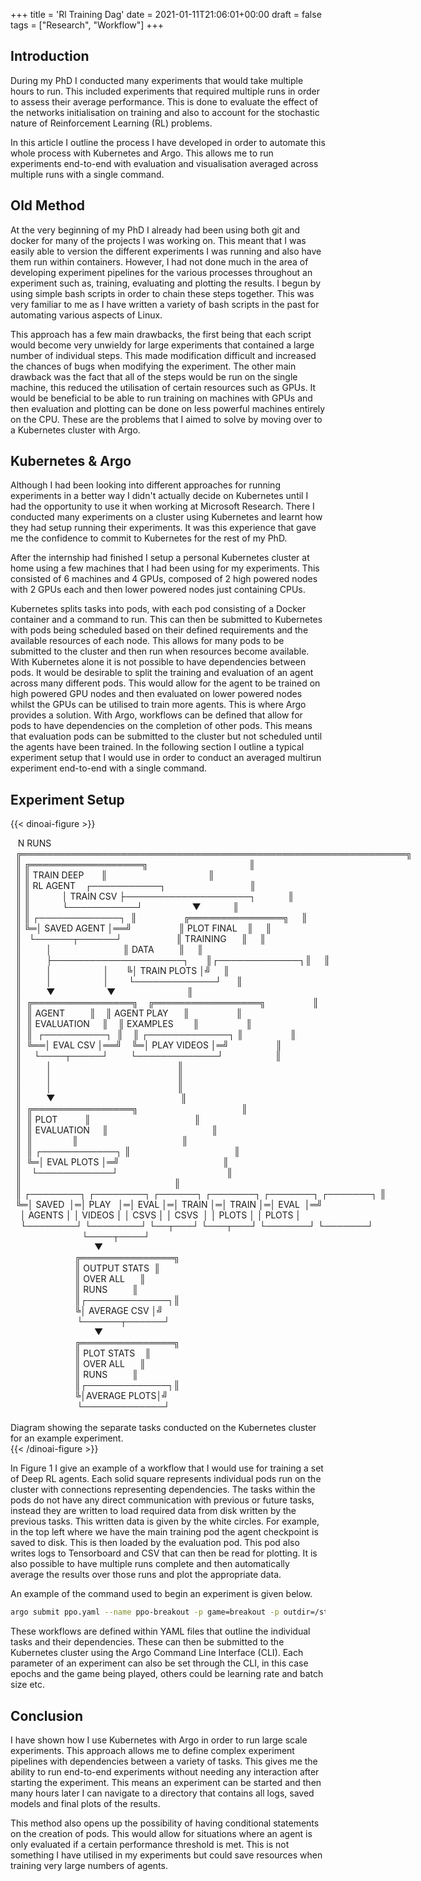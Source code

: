 +++
title = 'Rl Training Dag'
date = 2021-01-11T21:06:01+00:00
draft = false
tags = ["Research", "Workflow"]
+++

## Introduction
During my PhD I conducted many experiments that would take multiple hours to run. This included experiments that required multiple runs in order to assess their average performance. This is done to evaluate the effect of the networks initialisation on training and also to account for the stochastic nature of Reinforcement Learning (RL) problems.

In this article I outline the process I have developed in order to automate this whole process with Kubernetes and Argo. This allows me to run experiments end-to-end with evaluation and visualisation averaged across multiple runs with a single command.

## Old Method

At the very beginning of my PhD I already had been using both git and docker for many of the projects I was working on. This meant that I was easily able to version the different experiments I was running and also have them run within containers. However, I had not done much in the area of developing experiment pipelines for the various processes throughout an experiment such as, training, evaluating and plotting the results. I begun by using simple bash scripts in order to chain these steps together. This was very familiar to me as I have written a variety of bash scripts in the past for automating various aspects of Linux. 

This approach has a few main drawbacks, the first being that each script would become very unwieldy for large experiments that contained a large number of individual steps. This made modification difficult and increased the chances of bugs when modifying the experiment. The other main drawback was the fact that all of the steps would be run on the single machine, this reduced the utilisation of certain resources such as GPUs. It would be beneficial to be able to run training on machines with GPUs and then evaluation and plotting can be done on less powerful machines entirely on the CPU. These are the problems that I aimed to solve by moving over to a Kubernetes cluster with Argo.

## Kubernetes & Argo

Although I had been looking into different approaches for running experiments in a better way I didn't actually decide on Kubernetes until I had the opportunity to use it when working at Microsoft Research. There I conducted many experiments on a cluster using Kubernetes and learnt how they had setup running their experiments. It was this experience that gave me the confidence to commit to Kubernetes for the rest of my PhD.

After the internship had finished I setup a personal Kubernetes cluster at home using a few machines that I had been using for my experiments. This consisted of 6 machines and 4 GPUs, composed of 2 high powered nodes with 2 GPUs each and then lower powered nodes just containing CPUs.

Kubernetes splits tasks into pods, with each pod consisting of a Docker container and a command to run. This can then be submitted to Kubernetes with pods being scheduled based on their defined requirements and the available resources of each node. This allows for many pods to be submitted to the cluster and then run when resources become available. With Kubernetes alone it is not possible to have dependencies between pods. It would be desirable to split the training and evaluation of an agent across many different pods. This would allow for the agent to be trained on high powered GPU nodes and then evaluated on lower powered nodes whilst the GPUs can be utilised to train more agents. This is where Argo provides a solution. With Argo, workflows can be defined that allow for pods to have dependencies on the completion of other pods. This means that evaluation pods can be submitted to the cluster but not scheduled until the agents have been trained. In the following section I outline a typical experiment setup that I would use in order to conduct an averaged multirun experiment end-to-end with a single command.

## Experiment Setup

{{< dinoai-figure >}}
<pre style="width: fit-content; margin: auto; font-family: inherit;">
   N RUNS                                                         
  ╔══════════════════════════════════════════════════════════════╗
  ║ ╔══════════════════╗                                         ║
  ║ ║ TRAIN DEEP       ║                                         ║
  ║ ║ RL AGENT    ┌───────────┐                                  ║
  ║ ║             │ TRAIN CSV ├────────────────────┐             ║
  ║ ║             └───────────┘                    ▼             ║
  ║ ║ ┌─────────────┐  ║                   ╔═══════════════╗     ║
  ║ ╚═│ SAVED AGENT │══╝                   ║ PLOT FINAL    ║     ║
  ║   └──────┬──────┘                      ║ TRAINING      ║     ║
  ║          │                             ║ DATA          ║     ║
  ║          ├─────────────────────┐       ║┌─────────────┐║     ║
  ║          │                     │       ╚│ TRAIN PLOTS │╝     ║
  ║          │                     │        └─────────────┘      ║
  ║          ▼                     ▼                             ║
  ║  ╔════════════════╗    ╔═════════════════╗                   ║
  ║  ║ AGENT          ║    ║ AGENT PLAY      ║                   ║
  ║  ║ EVALUATION     ║    ║ EXAMPLES        ║                   ║
  ║  ║  ┌──────────┐  ║    ║ ┌─────────────┐ ║                   ║
  ║  ╚══│ EVAL CSV │══╝    ╚═│ PLAY VIDEOS │═╝                   ║
  ║     └────┬─────┘         └─────────────┘                     ║
  ║          │                                                   ║
  ║          │                                                   ║
  ║          │                                                   ║
  ║          ▼                                                   ║
  ║  ╔════════════════╗                                          ║
  ║  ║ PLOT           ║                                          ║
  ║  ║ EVALUATION     ║                                          ║
  ║  ║                ║                                          ║
  ║  ║ ┌────────────┐ ║                                          ║
  ║  ╚═│ EVAL PLOTS │═╝                                          ║
  ║    └────────────┘                                            ║
  ║                                                              ║
  ║ ┌────────┐ ┌────────┐ ┌──────┐ ┌───────┐ ┌───────┐ ┌───────┐ ║
  ╚═│ SAVED  │═│ PLAY   │═│ EVAL │═│ TRAIN │═│ TRAIN │═│ EVAL  │═╝
    │ AGENTS │ │ VIDEOS │ │ CSVS │ │ CSVS  │ │ PLOTS │ │ PLOTS │  
    └────────┘ └────────┘ └──┬───┘ └───┬───┘ └───────┘ └───────┘  
                             └────┬────┘                          
                                  ▼                               
                          ╔═══════════════╗                       
                          ║ OUTPUT STATS  ║                       
                          ║ OVER ALL      ║                       
                          ║ RUNS          ║                       
                          ║┌─────────────┐║                       
                          ╚│ AVERAGE CSV │╝                       
                           └──────┬──────┘                        
                                  ▼                               
                          ╔═══════════════╗                       
                          ║ PLOT STATS    ║                       
                          ║ OVER ALL      ║                       
                          ║ RUNS          ║                       
                          ║┌─────────────┐║                       
                          ╚│AVERAGE PLOTS│╝                       
                           └─────────────┘                        
                                                                  
</pre>
<figcaption>
Diagram showing the separate tasks conducted on the Kubernetes cluster for an example experiment.
</figcaption>
{{< /dinoai-figure >}}

In Figure 1 I give an example of a workflow that I would use for training a set of Deep RL agents. Each solid square represents individual pods run on the cluster with connections representing dependencies. The tasks within the pods do not have any direct communication with previous or future tasks, instead they are written to load required data from disk written by the previous tasks. This written data is given by the white circles. For example, in the top left where we have the main training pod the agent checkpoint is saved to disk. This is then loaded by the evaluation pod. This pod also writes logs to Tensorboard and CSV that can then be read for plotting. It is also possible to have multiple runs complete and then automatically average the results over those runs and plot the appropriate data.


An example of the command used to begin an experiment is given below.

```bash {linenos=false}
argo submit ppo.yaml --name ppo-breakout -p game=breakout -p outdir=/storage/ppo-breakout/example -p epochs=300000
```

These workflows are defined within YAML files that outline the individual tasks and their dependencies. These can then be submitted to the Kubernetes cluster using the Argo Command Line Interface (CLI). Each parameter of an experiment can also be set through the CLI, in this case epochs and the game being played, others could be learning rate and batch size etc.

## Conclusion

I have shown how I use Kubernetes with Argo in order to run large scale experiments. This approach allows me to define complex experiment pipelines with dependencies between a variety of tasks. This gives me the ability to run end-to-end experiments without needing any interaction after starting the experiment. This means an experiment can be started and then many hours later I can navigate to a directory that contains all logs, saved models and final plots of the results.

This method also opens up the possibility of having conditional statements on the creation of pods. This would allow for situations where an agent is only evaluated if a certain performance threshold is met. This is not something I have utilised in my experiments but could save resources when training very large numbers of agents.
